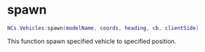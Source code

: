 # spawn

```lua
NCs.Vehicles:spawn(modelName, coords, heading, cb, clientSide)
```

This function spawn specified vehicle to specified position.